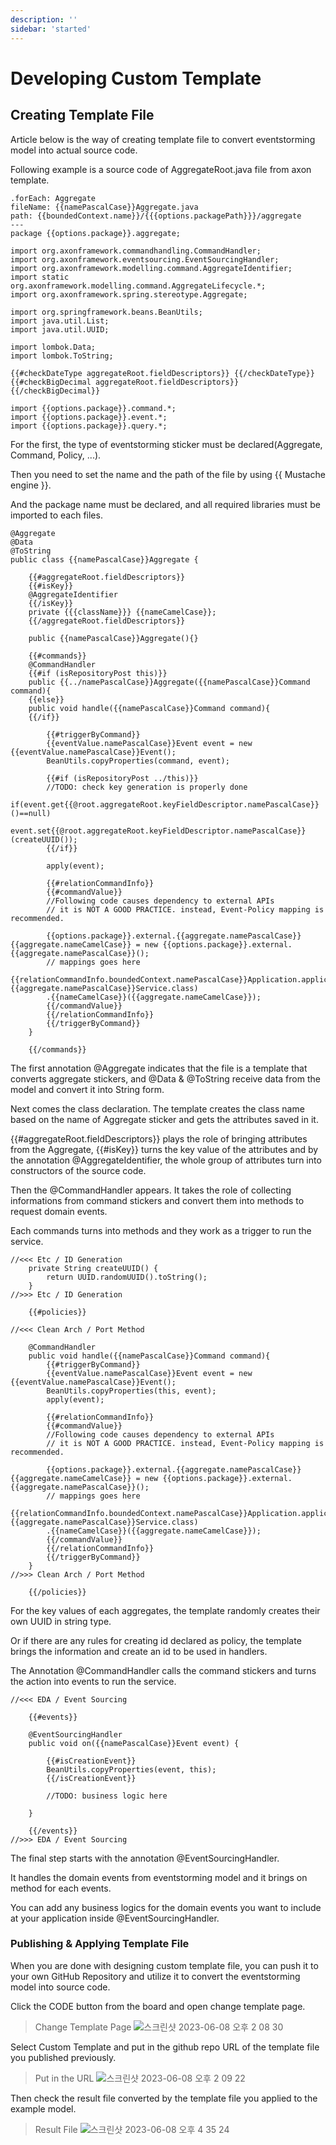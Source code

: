 ```yaml
---
description: ''
sidebar: 'started'
---
```

# Developing Custom Template

## Creating Template File

Article below is the way of creating template file to convert eventstorming model into actual source code.

Following example is a source code of AggregateRoot.java file from axon template.

```
.forEach: Aggregate
fileName: {{namePascalCase}}Aggregate.java
path: {{boundedContext.name}}/{{{options.packagePath}}}/aggregate
---
package {{options.package}}.aggregate;

import org.axonframework.commandhandling.CommandHandler;
import org.axonframework.eventsourcing.EventSourcingHandler;
import org.axonframework.modelling.command.AggregateIdentifier;
import static org.axonframework.modelling.command.AggregateLifecycle.*;
import org.axonframework.spring.stereotype.Aggregate;

import org.springframework.beans.BeanUtils;
import java.util.List;
import java.util.UUID;

import lombok.Data;
import lombok.ToString;

{{#checkDateType aggregateRoot.fieldDescriptors}} {{/checkDateType}}
{{#checkBigDecimal aggregateRoot.fieldDescriptors}} {{/checkBigDecimal}}

import {{options.package}}.command.*;
import {{options.package}}.event.*;
import {{options.package}}.query.*;
```

For the first, the type of eventstorming sticker must be declared(Aggregate, Command, Policy, ...).

Then you need to set the name and the path of the file by using {{ Mustache engine }}.

And the package name must be declared, and all required libraries must be imported to each files.

```
@Aggregate
@Data
@ToString
public class {{namePascalCase}}Aggregate {

    {{#aggregateRoot.fieldDescriptors}}
    {{#isKey}}
    @AggregateIdentifier
    {{/isKey}}
    private {{{className}}} {{nameCamelCase}};
    {{/aggregateRoot.fieldDescriptors}}

    public {{namePascalCase}}Aggregate(){}

    {{#commands}}
    @CommandHandler
    {{#if (isRepositoryPost this)}}
    public {{../namePascalCase}}Aggregate({{namePascalCase}}Command command){
    {{else}}
    public void handle({{namePascalCase}}Command command){
    {{/if}}

        {{#triggerByCommand}}
        {{eventValue.namePascalCase}}Event event = new {{eventValue.namePascalCase}}Event();
        BeanUtils.copyProperties(command, event);     

        {{#if (isRepositoryPost ../this)}}
        //TODO: check key generation is properly done
        if(event.get{{@root.aggregateRoot.keyFieldDescriptor.namePascalCase}}()==null)
            event.set{{@root.aggregateRoot.keyFieldDescriptor.namePascalCase}}(createUUID());
        {{/if}}

        apply(event);

        {{#relationCommandInfo}}
        {{#commandValue}}
        //Following code causes dependency to external APIs
        // it is NOT A GOOD PRACTICE. instead, Event-Policy mapping is recommended.

        {{options.package}}.external.{{aggregate.namePascalCase}} {{aggregate.nameCamelCase}} = new {{options.package}}.external.{{aggregate.namePascalCase}}();
        // mappings goes here
        {{relationCommandInfo.boundedContext.namePascalCase}}Application.applicationContext.getBean({{options.package}}.external.{{aggregate.namePascalCase}}Service.class)
        .{{nameCamelCase}}({{aggregate.nameCamelCase}});
        {{/commandValue}}
        {{/relationCommandInfo}}
        {{/triggerByCommand}}
    }

    {{/commands}}
```

The first annotation @Aggregate indicates that the file is a template that converts aggregate stickers, and @Data & @ToString receive data from the model and convert it into String form.

Next comes the class declaration. The template creates the class name based on the name of Aggregate sticker and gets the attributes saved in it.

{{#aggregateRoot.fieldDescriptors}} plays the role of bringing attributes from the Aggregate, {{#isKey}} turns the key value of the attributes and by the annotation @AggregateIdentifier, the whole group of attributes turn into constructors of the source code.

Then the @CommandHandler appears. It takes the role of collecting informations from command stickers and convert them into methods to request domain events.

Each commands turns into methods and they work as a trigger to run the service.

```
//<<< Etc / ID Generation
    private String createUUID() {
        return UUID.randomUUID().toString();
    }
//>>> Etc / ID Generation

    {{#policies}}

//<<< Clean Arch / Port Method
    
    @CommandHandler
    public void handle({{namePascalCase}}Command command){
        {{#triggerByCommand}}
        {{eventValue.namePascalCase}}Event event = new {{eventValue.namePascalCase}}Event();
        BeanUtils.copyProperties(this, event);     
        apply(event);

        {{#relationCommandInfo}}
        {{#commandValue}}
        //Following code causes dependency to external APIs
        // it is NOT A GOOD PRACTICE. instead, Event-Policy mapping is recommended.

        {{options.package}}.external.{{aggregate.namePascalCase}} {{aggregate.nameCamelCase}} = new {{options.package}}.external.{{aggregate.namePascalCase}}();
        // mappings goes here
        {{relationCommandInfo.boundedContext.namePascalCase}}Application.applicationContext.getBean({{options.package}}.external.{{aggregate.namePascalCase}}Service.class)
        .{{nameCamelCase}}({{aggregate.nameCamelCase}});
        {{/commandValue}}
        {{/relationCommandInfo}}
        {{/triggerByCommand}}
    }
//>>> Clean Arch / Port Method

    {{/policies}}
```

For the key values of each aggregates, the template randomly creates their own UUID in string type.

Or if there are any rules for creating id declared as policy, the template brings the information and create an id to be used in handlers.

The Annotation @CommandHandler calls the command stickers and turns the action into events to run the service.

```
//<<< EDA / Event Sourcing

    {{#events}}
    
    @EventSourcingHandler
    public void on({{namePascalCase}}Event event) {

        {{#isCreationEvent}}
        BeanUtils.copyProperties(event, this);
        {{/isCreationEvent}}

        //TODO: business logic here

    }

    {{/events}}
//>>> EDA / Event Sourcing
```

The final step starts with the annotation @EventSourcingHandler.

It handles the domain events from eventstorming model and it brings on method for each events.

You can add any business logics for the domain events you want to include at your application inside @EventSourcingHandler.

### Publishing & Applying Template File

When you are done with designing custom template file, you can push it to your own GitHub Repository and utilize it to convert the eventstorming model into source code.

Click the CODE button from the board and open change template page.

> Change Template Page
![스크린샷 2023-06-08 오후 2 08 30](https://github.com/kykim97/google-drive/assets/113568664/938f205e-23c4-4d36-9613-4544acac9fe2)

Select Custom Template and put in the github repo URL of the template file you published previously.

> Put in the URL
![스크린샷 2023-06-08 오후 2 09 22](https://github.com/kykim97/google-drive/assets/113568664/b9561a53-e536-411f-862a-2e1ee81dceef)

Then check the result file converted by the template file you applied to the example model.

> Result File
![스크린샷 2023-06-08 오후 4 35 24](https://github.com/kk-young/google-drive/assets/92732781/41ea7181-2caa-47aa-aff2-b623bfd53b66)

